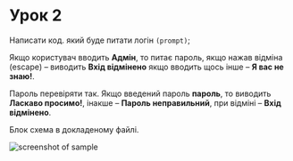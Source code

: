 # Урок 2

Написати код. який буде питати логін ```(prompt)```;

Якщо користувач вводить **Адмін**, то питає пароль, якщо нажав відміна (escape) – виводить **Вхід відмінено** якщо вводить щось інше – **Я вас не знаю!**.

Пароль перевіряти так. Якщо введений пароль **пароль**, то виводить **Ласкаво просимо!**, інакше – **Пароль неправильний**, при відміні – **Вхід відмінено**.

Блок схема в докладеному файлі.

![screenshot of sample](https://goo.gl/photos/CtMd2y4wDZFtuouf7)
